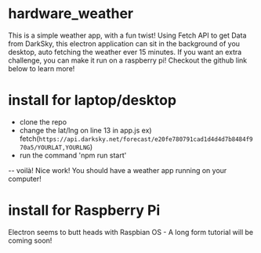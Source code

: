 # hardware_weather

This is a simple weather app, with a fun twist! Using Fetch API to get Data from DarkSky, this electron application can sit in the
background of you desktop, auto fetching the weather ever 15 minutes. If you want an extra challenge, you can make it run on a 
raspberry pi! Checkout the github link below to learn more!

# install for laptop/desktop
- clone the repo
- change the lat/lng on line 13 in app.js
  ex) fetch(`https://api.darksky.net/forecast/e20fe780791cad1d4d4d7b8484f970a5/YOURLAT,YOURLNG`)
- run the command 'npm run start'

-- voilà! Nice work! You should have a weather app running on your computer!


# install for Raspberry Pi
Electron seems to butt heads with Raspbian OS - A long form tutorial will be coming soon!
